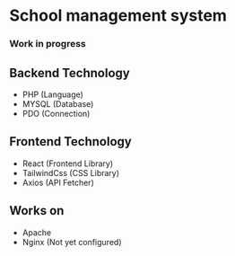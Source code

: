 # School management system

### Work in progress

## Backend Technology

- PHP (Language)
- MYSQL (Database)
- PDO (Connection)

## Frontend Technology

- React (Frontend Library)
- TailwindCss (CSS Library)
- Axios (API Fetcher)

## Works on

- Apache
- Nginx (Not yet configured)
